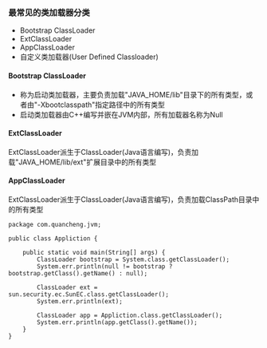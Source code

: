 ### 最常见的类加载器分类

* Bootstrap ClassLoader
* ExtClassLoader
* AppClassLoader
* 自定义类加载器\(User Defined Classloader\)

#### Bootstrap ClassLoader

* 称为启动类加载器，主要负责加载"JAVA\_HOME/lib"目录下的所有类型，或者由"-Xbootclasspath"指定路径中的所有类型
* 启动类加载器由C++编写并嵌在JVM内部，所有加载器名称为Null

#### ExtClassLoader

ExtClassLoader派生于ClassLoader\(Java语言编写\)，负责加载"JAVA\_HOME/lib/ext"扩展目录中的所有类型

#### AppClassLoader

ExtClassLoader派生于ClassLoader\(Java语言编写\)，负责加载ClassPath目录中的所有类型

```
package com.quancheng.jvm;

public class Appliction {

    public static void main(String[] args) {
        ClassLoader bootstrap = System.class.getClassLoader();
        System.err.println(null != bootstrap ? bootstrap.getClass().getName() : null);

        ClassLoader ext = sun.security.ec.SunEC.class.getClassLoader();
        System.err.println(ext);

        ClassLoader app = Appliction.class.getClassLoader();
        System.err.println(app.getClass().getName());
    }
}
```



